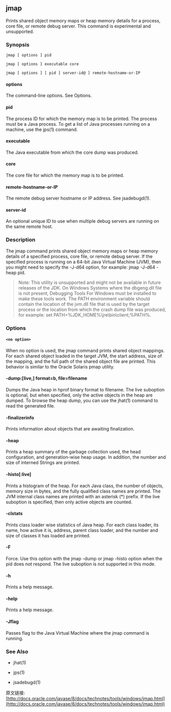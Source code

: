 ## jmap

Prints shared object memory maps or heap memory details for a process, core file, or remote debug server. This command is experimental and unsupported.

### Synopsis

	jmap [ options ] pid

	jmap [ options ] executable core

	jmap [ options ] [ pid ] server-id@ ] remote-hostname-or-IP


#### options

The command-line options. See Options.

#### pid

The process ID for which the memory map is to be printed. The process must be a Java process. To get a list of Java processes running on a machine, use the jps(1) command.

#### executable

The Java executable from which the core dump was produced.

#### core

The core file for which the memory map is to be printed.

#### remote-hostname-or-IP

The remote debug server hostname or IP address. See jsadebugd(1).

#### server-id

An optional unique ID to use when multiple debug servers are running on the same remote host.

### Description

The jmap command prints shared object memory maps or heap memory details of a specified process, core file, or remote debug server. If the specified process is running on a 64-bit Java Virtual Machine (JVM), then you might need to specify the -J-d64 option, for example: jmap -J-d64 -heap pid.

> Note: This utility is unsupported and might not be available in future releases of the JDK. On Windows Systems where the dbgeng.dll file is not present, Debugging Tools For Windows must be installed to make these tools work. The PATH environment variable should contain the location of the jvm.dll file that is used by the target process or the location from which the crash dump file was produced, for example: set PATH=%JDK_HOME%\jre\bin\client;%PATH%.

### Options

#### `<no option>`

When no option is used, the jmap command prints shared object mappings. For each shared object loaded in the target JVM, the start address, size of the mapping, and the full path of the shared object file are printed. This behavior is similar to the Oracle Solaris pmap utility.

#### -dump:[live,] format=b, file=filename

Dumps the Java heap in hprof binary format to filename. The live suboption is optional, but when specified, only the active objects in the heap are dumped. To browse the heap dump, you can use the jhat(1) command to read the generated file.

#### -finalizerinfo

Prints information about objects that are awaiting finalization.

#### -heap

Prints a heap summary of the garbage collection used, the head configuration, and generation-wise heap usage. In addition, the number and size of interned Strings are printed.

#### -histo[:live]

Prints a histogram of the heap. For each Java class, the number of objects, memory size in bytes, and the fully qualified class names are printed. The JVM internal class names are printed with an asterisk (*) prefix. If the live suboption is specified, then only active objects are counted.

#### -clstats

Prints class loader wise statistics of Java heap. For each class loader, its name, how active it is, address, parent class loader, and the number and size of classes it has loaded are printed.

#### -F

Force. Use this option with the jmap -dump or jmap -histo option when the pid does not respond. The live suboption is not supported in this mode.

#### -h

Prints a help message.

#### -help

Prints a help message.

#### -Jflag

Passes flag to the Java Virtual Machine where the jmap command is running.

### See Also

- jhat(1)

- jps(1)

- jsadebugd(1)

原文链接:  [http://docs.oracle.com/javase/8/docs/technotes/tools/windows/jmap.html](http://docs.oracle.com/javase/8/docs/technotes/tools/windows/jmap.html)



